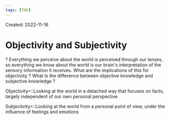 ```yaml
---
tags: [TOK] 
---
```

Created: 2022-11-16

# Objectivity and Subjectivity
?
Everything we perceive about the world is perceived through our lenses, so everything we know about the world is our brain's interpretation of the sensory information it receives. 
What are the implications of this for objectivity ?
What is the difference between objective knowledge and subjective knowledge ?
<!--SR:!2023-03-20,69,230-->

Objectivity=::Looking at the world in a detached way that focuses on facts, largely independent of our own personal perspective
<!--SR:!2023-03-12,66,230-->

Subjectivity=::Looking at the world from a personal point of view, under the influence of feelings and emotions
<!--SR:!2023-01-29,2,248-->
<!--SR:!2023-04-25,91,230-->
